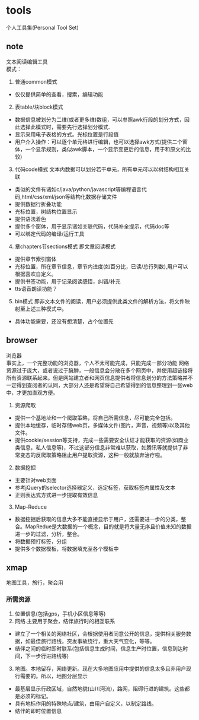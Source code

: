 # tools
个人工具集(Personal Tool Set)
## note
文本阅读编辑工具<br>
模式：
1. 普通common模式 
+ 仅仅提供简单的查看，搜索，编辑功能

2. 表table/块block模式
+ 数据信息被划分为二维(或者更多维)数组，可以参照awk行段的划分方式，因此选择此模式时，需要先行选择划分模式.
+ 显示采用电子表格的方式。光标位置是行段值
+ 用户介入操作：可以逐个单元格进行编辑，也可以选择awk方式(提供二个窗体，一个显示规则，类似awk脚本，一个显示变更后的信息，用于和原文的比较)

3. 代码code模式 文本内数据可以划分若干单元，所有单元可以以树结构相互关联
+ 类似的文件有诸如c/java/python/javascript等编程语言代码,html/css/xml/json等结构化数据存储文件
+ 提供数据行折叠功能
+ 光标位置，树结构位置显示
+ 提供语法着色
+ 提供多个窗体，用于显示诸如关联代码，代码补全提示，代码doc等
+ 可以绑定代码的编译/运行工具

4. 章chapters节sections模式 即文章阅读模式
+ 提供章节索引窗体
+ 光标位置，所在章节信息，章节内进度(如百分比，已读/总行列数),用户可以根据喜欢自定义。
+ 提供书签功能，用于记录阅读感悟，纠错/补充
+ tts语音朗读功能？

5. bin模式 即非文本文件的阅读，用户必须提供此类文件的解析方法，将文件映射至上述三种模式中。
+ 具体功能需要，还没有想清楚，占个位置先

## browser
浏览器<br>
事实上，一个完整功能的浏览器，个人不太可能完成，只能完成一部分功能
网络资源过于庞大，或者说过于臃肿，一般信息会分散在多个网页中，并使用超链接将所有资源联系起来。但是网站建立者和网页信息提供者将信息划分的方法策略并不一定得到查阅者的认同，大部分人还是希望将自己希望得到的信息整理到一张web中，才更加直观方便。

1. 资源爬取
+ 提供一个基地址和一个爬取策略，将自己所需信息，尽可能完全包括。
+ 提供本地缓存，临时存储web页，多媒体文件(图片，声音，视频等)以及其他文件。
+ 提供cookie/session等支持，完成一些需要安全认证才能获取的资源(如商业类信息，私人信息等)，不过这部分信息非常难以获取，如腾讯等就提供了非常变态的反爬取策略阻止用户提取资源，这种一般就放弃治疗啦。

2. 数据挖掘
+ 主要针对web页面
+ 参考jQuery的selector选择器定义，选定标签，获取标签内属性及文本
+ 正则表达式方式进一步提取有效信息

3. Map-Reduce
+ 数据挖掘后获取的信息大多不能直接显示于用户，还需要进一步的分类，整合。MapRedue是大数据的一个概念，目的就是将大量无序且价值未知的数据进一步的过滤，分析，整合。
+ 将数据预打标签，分组
+ 提供多个数据模板，将数据填充至各个模板中

## xmap
地图工具，旅行，聚会用<br>
### 所需资源
1. 位置信息(包括gps，手机小区信息等等)
2. 网络.主要用于聚会，结伴旅行时的相互联系
+ 建立了一个相关的网络社区，会根据使用者同意公开的信息，提供相关服务数据，如最佳旅行路线，突发事故绕行，重大天气变化，等等。
+ 结伴之间的临时即时联系(包括信息生成时间，信息生产时位置，信息到达时间，下一步行进路线等)
3. 地图。本地留存，网络更新。现在大多地图应用中提供的信息太多且非用户现行需要的。所以，地图分层显示
+ 最基层显示行政区域，自然地貌(山川河流)，路网，阻碍行进的建筑。这些都是必须的标记。
+ 具有地标作用的特殊地点/建筑，由用户自定义，以制定路线。
+ 结伴的即时位置信息





